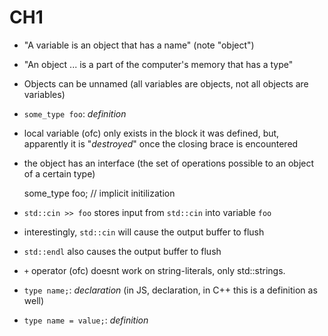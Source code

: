 # CH1

* "A variable is an object that has a name" (note "object")
* "An object ... is a part of the computer's memory that has a type"
* Objects can be unnamed (all variables are objects, not all objects are variables)
* `some_type foo`: *definition*
* local variable (ofc) only exists in the block it was defined, but, apparently it is "*destroyed*" once the closing brace is encountered
* the object has an interface (the set of operations possible to an object of a certain type)

    some_type foo; // implicit initilization

* `std::cin >> foo` stores input from `std::cin` into variable `foo`
* interestingly, `std::cin` will cause the output buffer to flush
* `std::endl` also causes the output buffer to flush
* `+` operator (ofc) doesnt work on string-literals, only std::strings.
* `type name;`: *declaration* (in JS, declaration, in C++ this is a definition as well)
* `type name = value;`: *definition*

